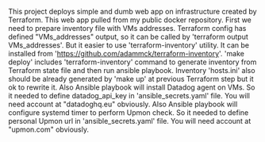 This project deploys simple and dumb web app on infrastructure created by Terraform. 
This web app pulled from my public docker repository.
First we need to prepare inventory file with VMs addresses. 
Terraform config has defined "VMs_addresses" output, so it can be called by 'terraform output VMs_addresses'.
But it easier to use 'terraform-inventory' utility. It can be installed from 'https://github.com/adammck/terraform-inventory'.
'make deploy' includes 'terraform-inventory' command to generate inventory from Terraform state file and then run ansible playbook.
Inventory 'hosts.ini' also should be already generated by 'make up' at previous Terraform step but it ok to rewrite it.
Also Ansible playbook will install Datadog agent on VMs. So it needed to define datadog_api_key in 'ansible_secrets.yaml' file. You will need account at "datadoghq.eu" obviously.
Also Ansible playbook will configure systemd timer to perform Upmon check. So it needed to define personal Upmon url in 'ansible_secrets.yaml' file. You will need account at "upmon.com" obviously.
